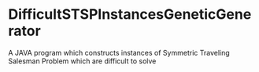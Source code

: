 # DifficultSTSPInstancesGeneticGenerator
A JAVA program which constructs instances of Symmetric Traveling Salesman Problem which are difficult to solve
